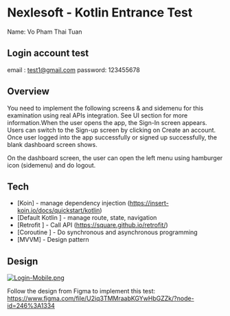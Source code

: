 # Nexlesoft - Kotlin Entrance Test 

Name: Vo Pham Thai Tuan

## Login account test
email : test1@gmail.com
password: 123455678

## Overview
You need to implement the following screens & and sidemenu for this examination using real APIs integration. See UI section for more information.When the user opens the app, the Sign-In screen appears. Users can switch to the Sign-up screen by clicking on Create an account. Once user logged into the app successfully or signed up successfully, the blank dashboard screen shows. 

On the dashboard screen, the user can open the left menu using hamburger icon (sidemenu) and do logout.

## Tech
- [Koin] - manage dependency injection (https://insert-koin.io/docs/quickstart/kotlin)
- [Default Kotlin ] - manage route, state, navigation
- [Retrofit ] - Call API (https://square.github.io/retrofit/)
- [Coroutine ] - Do synchronous and asynchronous programming
- [MVVM] - Design pattern

## Design
[![Login-Mobile.png](https://i.postimg.cc/TY7XXFF5/Login-Mobile.png)](https://postimg.cc/N5Hn6JgQ)

Follow the design from Figma to implement this test: https://www.figma.com/file/U2iq3TMMraabKGYwHbGZZk/?node-id=246%3A1334

